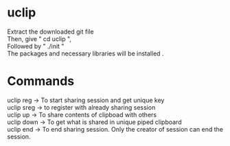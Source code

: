 # uclip
Extract the downloaded git file<br/>
Then, give " cd uclip ",<br/>
Followed by " ./init "<br/>
The packages and necessary libraries will be installed .<br/>

# Commands
uclip reg -> To start sharing session and get unique key<br/>
uclip sreg -> to register with already sharing session<br/>
uclip up -> To share contents of clipboad with others<br/>
uclip down -> To get what is shared in unique piped clipboard<br/>
uclip end -> To end sharing session. Only the creator of session can end the session.<br/>
